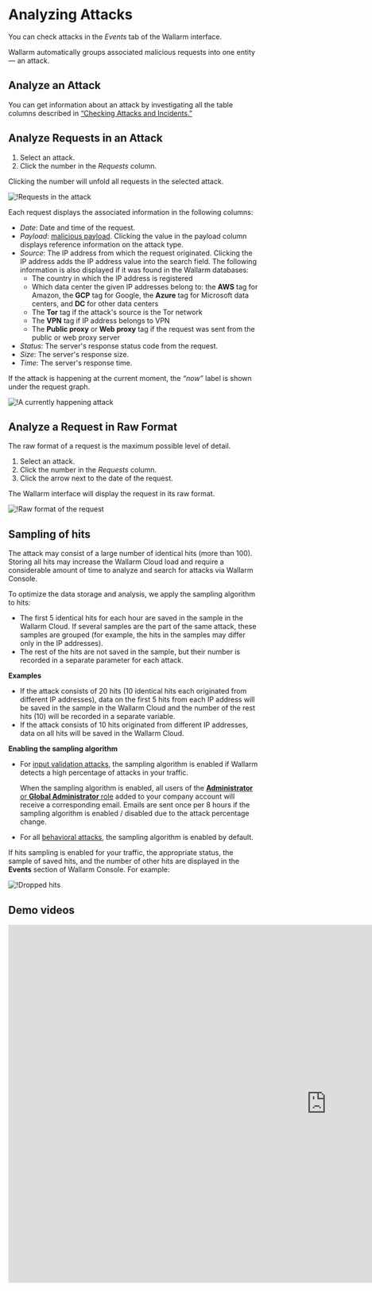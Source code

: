 [link-check-attack]:        check-attack.md
[link-false-attack]:        false-attack.md

[img-analyze-attack]:       ../../images/user-guides/events/analyze-attack.png
[img-analyze-attack-raw]:   ../../images/user-guides/events/analyze-attack-raw.png
[img-current-attack]:       ../../images/user-guides/events/analyze-current-attack.png

[glossary-attack-vector]:   ../../glossary-en.md#malicious-payload

# Analyzing Attacks

You can check attacks in the *Events* tab of the Wallarm interface.

Wallarm automatically groups associated malicious requests into one entity — an attack.

## Analyze an Attack

You can get information about an attack by investigating all the table columns described in [“Checking Attacks and Incidents.”][link-check-attack]

## Analyze Requests in an Attack

1. Select an attack.
2. Click the number in the *Requests* column.

Clicking the number will unfold all requests in the selected attack.

![!Requests in the attack][img-analyze-attack]

Each request displays the associated information in the following columns:

* *Date*: Date and time of the request.
* *Payload*: [malicious payload][glossary-attack-vector]. Clicking the value in the payload column displays reference information on the attack type.
* *Source*: The IP address from which the request originated. Clicking the IP address adds the IP address value into the search field. The following information is also displayed if it was found in the Wallarm databases:
    * The country in which the IP address is registered
    * Which data center the given IP addresses belong to: the **AWS** tag for Amazon, the **GCP** tag for Google, the **Azure** tag for Microsoft data centers, and **DC** for other data centers
    * The **Tor** tag if the attack's source is the Tor network
    * The **VPN** tag if IP address belongs to VPN
    * The **Public proxy** or **Web proxy** tag if the request was sent from the public or web proxy server
* *Status*: The server's response status code from the request.
* *Size*: The server's response size.
* *Time*: The server's response time.

If the attack is happening at the current moment, the *“now”* label is shown under the request graph.

![!A currently happening attack][img-current-attack]

## Analyze a Request in Raw Format

The raw format of a request is the maximum possible level of detail. 

1. Select an attack.
2. Click the number in the *Requests* column.
3. Click the arrow next to the date of the request.

The Wallarm interface will display the request in its raw format.

![!Raw format of the request][img-analyze-attack-raw]

## Sampling of hits

The attack may consist of a large number of identical hits (more than 100). Storing all hits may increase the Wallarm Cloud load and require a considerable amount of time to analyze and search for attacks via Wallarm Console.

To optimize the data storage and analysis, we apply the sampling algorithm to hits:

* The first 5 identical hits for each hour are saved in the sample in the Wallarm Cloud. If several samples are the part of the same attack, these samples are grouped (for example, the hits in the samples may differ only in the IP addresses).
* The rest of the hits are not saved in the sample, but their number is recorded in a separate parameter for each attack.

**Examples**

* If the attack consists of 20 hits (10 identical hits each originated from different IP addresses), data on the first 5 hits from each IP address will be saved in the sample in the Wallarm Cloud and the number of the rest hits (10) will be recorded in a separate variable.
* If the attack consists of 10 hits originated from different IP addresses, data on all hits will be saved in the Wallarm Cloud.

**Enabling the sampling algorithm**

* For [input validation attacks](../../about-wallarm-waf/protecting-against-attacks.md#input-validation-attacks), the sampling algorithm is enabled if Wallarm detects a high percentage of attacks in your traffic.

    When the sampling algorithm is enabled, all users of the [**Administrator** or **Global Administrator** role](../settings/users.md#user-roles) added to your company account will receive a corresponding email. Emails are sent once per 8 hours if the sampling algorithm is enabled / disabled due to the attack percentage change.
* For all [behavioral attacks](../../about-wallarm-waf/protecting-against-attacks.md#behavioral-attacks), the sampling algorithm is enabled by default.

If hits sampling is enabled for your traffic, the appropriate status, the sample of saved hits, and the number of other hits are displayed in the **Events** section of Wallarm Console. For example:

![!Dropped hits](../../images/user-guides/events/bruteforce-dropped-hits.png)

## Demo videos

<div class="video-wrapper">
  <iframe width="1280" height="720" src="https://www.youtube.com/embed/spD3BnI6fq4" frameborder="0" allow="accelerometer; autoplay; encrypted-media; gyroscope; picture-in-picture" allowfullscreen></iframe>
</div>
